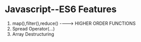 # Javascript--ES6 Features
1. map(),filter(),reduce() ----> HIGHER ORDER FUNCTIONS <br>
2. Spread Operator(...) <br>
3. Array Destructuring
